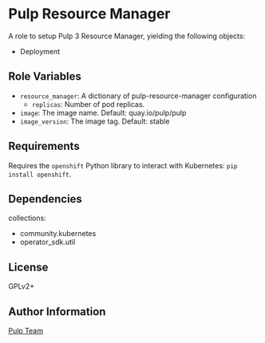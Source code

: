 Pulp Resource Manager
=====================

A role to setup Pulp 3 Resource Manager, yielding the following objects:

* Deployment

Role Variables
--------------

* `resource_manager`: A dictionary of pulp-resource-manager configuration
    * `replicas`: Number of pod replicas.
* `image`: The image name. Default: quay.io/pulp/pulp
* `image_version`: The image tag. Default: stable

Requirements
------------

Requires the `openshift` Python library to interact with Kubernetes: `pip install openshift`.

Dependencies
------------

collections:

  - community.kubernetes
  - operator_sdk.util

License
-------

GPLv2+

Author Information
------------------

[Pulp Team](https://pulpproject.org/)
